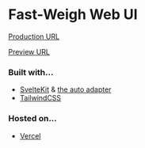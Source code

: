 # Fast-Weigh Web UI

[Production URL](https://web.fast-weigh.app)

[Preview URL](#)

### Built with...

- [SvelteKit](https://kit.svelte.dev) & [the auto adapter](https://github.com/sveltejs/kit/tree/master/packages/adapter-auto)
- [TailwindCSS](https://tailwindcss.com/)

### Hosted on...

- [Vercel](https://vercel.com)
